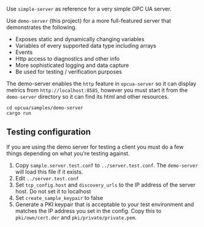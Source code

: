 Use `simple-server` as reference for a very simple OPC UA server.

Use `demo-server` (this project) for a more full-featured server that demonstrates the following.

* Exposes static and dynamically changing variables
* Variables of every supported data type including arrays
* Events
* Http access to diagnostics and other info
* More sophisticated logging and data capture
* Be used for testing / verification purposes

The demo-server enables the `http` feature in `opcua-server` so it can display metrics
from `http://localhost:8585`, however you must start it from the `demo-server` directory so it can find its html 
and other resources.

```
cd opcua/samples/demo-server
cargo run
```

## Testing configuration

If you are using the demo server for testing a client you must do a few things depending on what you're testing 
against.

1. Copy `sample.server.test.conf` to `../server.test.conf`. The `demo-server` will load this file
if it exists.
2. Edit `../server.test.conf`
3. Set `tcp_config.host` and `discovery_urls` to the IP address of the server host. Do not set it to localhost
5. Set `create_sample_keypair` to false
6. Generate a PKI keypair that is acceptable to your test environment and matches the IP address you set in the config. Copy
 this to `pki/own/cert.der` and `pki/private/private.pem`.

